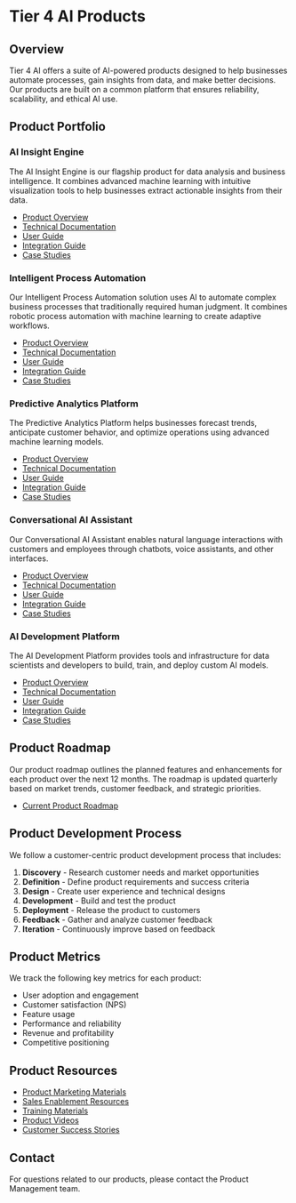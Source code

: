# Tier 4 AI Products

## Overview

Tier 4 AI offers a suite of AI-powered products designed to help businesses automate processes, gain insights from data, and make better decisions. Our products are built on a common platform that ensures reliability, scalability, and ethical AI use.

## Product Portfolio

### AI Insight Engine

The AI Insight Engine is our flagship product for data analysis and business intelligence. It combines advanced machine learning with intuitive visualization tools to help businesses extract actionable insights from their data.

- [Product Overview](./ai-insight-engine/overview.md)
- [Technical Documentation](./ai-insight-engine/technical-docs.md)
- [User Guide](./ai-insight-engine/user-guide.md)
- [Integration Guide](./ai-insight-engine/integration-guide.md)
- [Case Studies](./ai-insight-engine/case-studies.md)

### Intelligent Process Automation

Our Intelligent Process Automation solution uses AI to automate complex business processes that traditionally required human judgment. It combines robotic process automation with machine learning to create adaptive workflows.

- [Product Overview](./intelligent-process-automation/overview.md)
- [Technical Documentation](./intelligent-process-automation/technical-docs.md)
- [User Guide](./intelligent-process-automation/user-guide.md)
- [Integration Guide](./intelligent-process-automation/integration-guide.md)
- [Case Studies](./intelligent-process-automation/case-studies.md)

### Predictive Analytics Platform

The Predictive Analytics Platform helps businesses forecast trends, anticipate customer behavior, and optimize operations using advanced machine learning models.

- [Product Overview](./predictive-analytics/overview.md)
- [Technical Documentation](./predictive-analytics/technical-docs.md)
- [User Guide](./predictive-analytics/user-guide.md)
- [Integration Guide](./predictive-analytics/integration-guide.md)
- [Case Studies](./predictive-analytics/case-studies.md)

### Conversational AI Assistant

Our Conversational AI Assistant enables natural language interactions with customers and employees through chatbots, voice assistants, and other interfaces.

- [Product Overview](./conversational-ai/overview.md)
- [Technical Documentation](./conversational-ai/technical-docs.md)
- [User Guide](./conversational-ai/user-guide.md)
- [Integration Guide](./conversational-ai/integration-guide.md)
- [Case Studies](./conversational-ai/case-studies.md)

### AI Development Platform

The AI Development Platform provides tools and infrastructure for data scientists and developers to build, train, and deploy custom AI models.

- [Product Overview](./ai-development-platform/overview.md)
- [Technical Documentation](./ai-development-platform/technical-docs.md)
- [User Guide](./ai-development-platform/user-guide.md)
- [Integration Guide](./ai-development-platform/integration-guide.md)
- [Case Studies](./ai-development-platform/case-studies.md)

## Product Roadmap

Our product roadmap outlines the planned features and enhancements for each product over the next 12 months. The roadmap is updated quarterly based on market trends, customer feedback, and strategic priorities.

- [Current Product Roadmap](./roadmap/2025-roadmap.md)

## Product Development Process

We follow a customer-centric product development process that includes:

1. **Discovery** - Research customer needs and market opportunities
2. **Definition** - Define product requirements and success criteria
3. **Design** - Create user experience and technical designs
4. **Development** - Build and test the product
5. **Deployment** - Release the product to customers
6. **Feedback** - Gather and analyze customer feedback
7. **Iteration** - Continuously improve based on feedback

## Product Metrics

We track the following key metrics for each product:

- User adoption and engagement
- Customer satisfaction (NPS)
- Feature usage
- Performance and reliability
- Revenue and profitability
- Competitive positioning

## Product Resources

- [Product Marketing Materials](./resources/marketing/)
- [Sales Enablement Resources](./resources/sales/)
- [Training Materials](./resources/training/)
- [Product Videos](./resources/videos/)
- [Customer Success Stories](./resources/success-stories/)

## Contact

For questions related to our products, please contact the Product Management team.